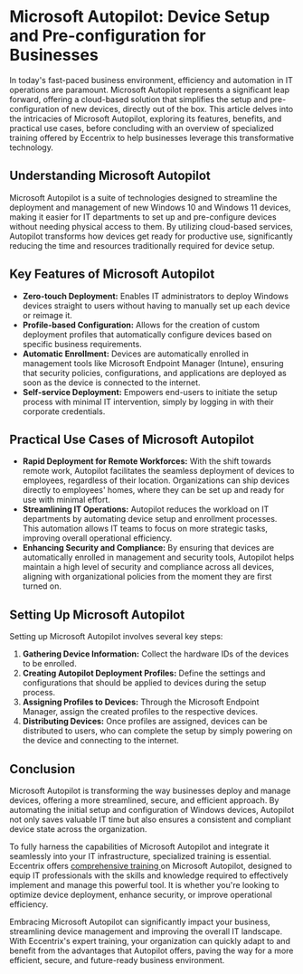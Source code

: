 # Microsoft Autopilot: Device Setup and Pre-configuration for Businesses
In today's fast-paced business environment, efficiency and automation in IT operations are paramount. Microsoft Autopilot represents a significant leap forward, offering a cloud-based solution that simplifies the setup and pre-configuration of new devices, directly out of the box. This article delves into the intricacies of Microsoft Autopilot, exploring its features, benefits, and practical use cases, before concluding with an overview of specialized training offered by Eccentrix to help businesses leverage this transformative technology. 

## Understanding Microsoft Autopilot 
Microsoft Autopilot is a suite of technologies designed to streamline the deployment and management of new Windows 10 and Windows 11 devices, making it easier for IT departments to set up and pre-configure devices without needing physical access to them. By utilizing cloud-based services, Autopilot transforms how devices get ready for productive use, significantly reducing the time and resources traditionally required for device setup. 

## Key Features of Microsoft Autopilot 
- **Zero-touch Deployment:** Enables IT administrators to deploy Windows devices straight to users without having to manually set up each device or reimage it. 
- **Profile-based Configuration:** Allows for the creation of custom deployment profiles that automatically configure devices based on specific business requirements. 
- **Automatic Enrollment:** Devices are automatically enrolled in management tools like Microsoft Endpoint Manager (Intune), ensuring that security policies, configurations, and applications are deployed as soon as the device is connected to the internet. 
- **Self-service Deployment:** Empowers end-users to initiate the setup process with minimal IT intervention, simply by logging in with their corporate credentials. 

## Practical Use Cases of Microsoft Autopilot 
- **Rapid Deployment for Remote Workforces:** With the shift towards remote work, Autopilot facilitates the seamless deployment of devices to employees, regardless of their location. Organizations can ship devices directly to employees' homes, where they can be set up and ready for use with minimal effort. 
- **Streamlining IT Operations:** Autopilot reduces the workload on IT departments by automating device setup and enrollment processes. This automation allows IT teams to focus on more strategic tasks, improving overall operational efficiency. 
- **Enhancing Security and Compliance:** By ensuring that devices are automatically enrolled in management and security tools, Autopilot helps maintain a high level of security and compliance across all devices, aligning with organizational policies from the moment they are first turned on. 

## Setting Up Microsoft Autopilot
Setting up Microsoft Autopilot involves several key steps: 
1. **Gathering Device Information:** Collect the hardware IDs of the devices to be enrolled. 
2. **Creating Autopilot Deployment Profiles:** Define the settings and configurations that should be applied to devices during the setup process. 
3. **Assigning Profiles to Devices:** Through the Microsoft Endpoint Manager, assign the created profiles to the respective devices. 
4. **Distributing Devices:** Once profiles are assigned, devices can be distributed to users, who can complete the setup by simply powering on the device and connecting to the internet. 

## Conclusion 

Microsoft Autopilot is transforming the way businesses deploy and manage devices, offering a more streamlined, secure, and efficient approach. By automating the initial setup and configuration of Windows devices, Autopilot not only saves valuable IT time but also ensures a consistent and compliant device state across the organization. 

To fully harness the capabilities of Microsoft Autopilot and integrate it seamlessly into your IT infrastructure, specialized training is essential. Eccentrix offers [comprehensive training ](https://www.eccentrix.ca/en/courses/microsoft/microsoft-365/microsoft-365-certified-modern-desktop-administrator-associate-md102) on Microsoft Autopilot, designed to equip IT professionals with the skills and knowledge required to effectively implement and manage this powerful tool. It is whether you're looking to optimize device deployment, enhance security, or improve operational efficiency. 

Embracing Microsoft Autopilot can significantly impact your business, streamlining device management and improving the overall IT landscape. With Eccentrix's expert training, your organization can quickly adapt to and benefit from the advantages that Autopilot offers, paving the way for a more efficient, secure, and future-ready business environment.
